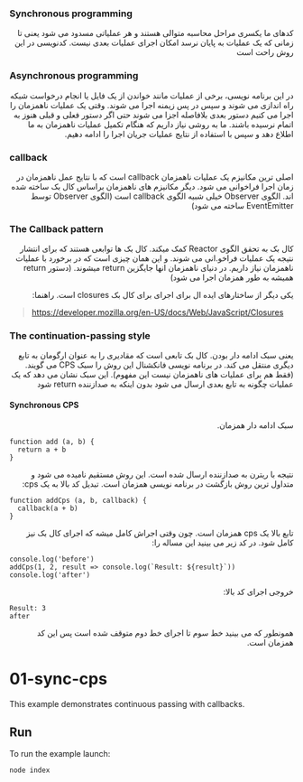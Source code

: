 
### Synchronous programming

<P dir="rtl" align="right">
کدهای ما یکسری مراحل محاسبه متوالی هستند و هر عملیاتی مسدود می شود یعنی تا زمانی که یک عملیات به پایان نرسد امکان اجرای عملیات بعدی نیست. کدنویسی در این روش راحت است
</p>

### Asynchronous programming

  <P dir="rtl" align="right">
در این برنامه نویسی، برخی از عملیات مانند خواندن از یک فایل یا انجام درخواست شبکه راه اندازی می شوند و سپس در پس زیمنه اجرا می شوند. وقتی یک عملیات ناهمزمان را اجرا می کنیم دستور بعدی بلافاصله اجزا می شوند حتی اگر دستور فعلی و قبلی هنوز به اتمام نرسیده باشند. ما به روشی نیاز داریم که هنگام تکمیل عملیات ناهمزمان به ما اطلاع دهد و سپس با استفاده از نتایج عملیات جریان اجرا را ادامه دهیم. 
  </p>
  
### callback 

  <P dir="rtl" align="right">
اصلی ترین مکانیزم یک عملیات ناهمزمان callback است که با نتایج عمل ناهمزمان در زمان اجرا فراخوانی می شود. دیگر مکانیزم های ناهمزمان براساس کال بک ساخته شده اند. الگوی Observer خیلی شبیه الگوی callback است (الگوی Observer توسط EventEmitter ساخته می شود) 
  </p>
  
### The Callback pattern

  <P dir="rtl" align="right">
کال بک به تحقق الگوی Reactor کمک میکند. کال بک ها توابعی هستند که برای انتشار نتیجه یک عملیات فراخو.انی می شوند. و این همان چیزی است که در برخورد با عملیات ناهمزمان نیاز داریم. در دنیای ناهمزمان انها جایگزین return میشوند. (دستور return همیشه به طور همزمان اجرا می شود) 
  </p>
  
  <P dir="rtl" align="right">
یکی دیگر از ساختارهای ایده ال برای اجرای برای کال بک closures است. راهنما: 
  </p>
  
> https://developer.mozilla.org/en-US/docs/Web/JavaScript/Closures

### The continuation-passing style
  
<P dir="rtl" align="right">
یعنی سبک ادامه دار بودن. کال بک تابعی است که مقادیری را به عنوان ارگومان به تابع دیگری منتقل می کند. در برنامه نویسی فانکشنال این روش را سبک CPS می گویند. (فقط هم برای عملیات های ناهمزمان نیست این مفهوم). این سبک نشان می دهد که یک عملیات چگونه به تابع بعدی ارسال می شود بدون اینکه به صدازننده return شود
  </p>
  
#### Synchronous CPS
  
<P dir="rtl" align="right">
سبک ادامه دار همزمان. 
  </p>
  
```
function add (a, b) {
  return a + b
}
```
  
<P dir="rtl" align="right">
نتیجه با ریترن به صدازننده ارسال شده است. این روش مستقیم نامیده می شود و متداول ترین روش بازگشت در برنامه نویسی همزمان است. تبدیل کد بالا به یک cps:
  </p>
  
```
function addCps (a, b, callback) {
  callback(a + b)
}
```
  
<P dir="rtl" align="right">
تابع بالا یک cps همزمان است. چون وقتی اجراش کامل میشه که اجرای کال بک نیز کامل شود. در کد زیر می بینید این مساله را:
  </p>
  
```
console.log('before')
addCps(1, 2, result => console.log(`Result: ${result}`))
console.log('after')
```
  
<P dir="rtl" align="right">
خروجی اجرای کد بالا: 
  </p>
  
```before
Result: 3
after
```
  
<P dir="rtl" align="right">
همونطور که می بینید خط سوم تا اجرای خط دوم متوقف شده است پس این کد همزمان است. 
  </p>




# 01-sync-cps

This example demonstrates continuous passing with callbacks.

## Run

To run the example launch:

```bash
node index
```
